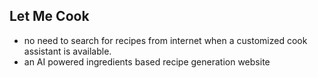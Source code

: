 ## Let Me Cook

- no need to search for recipes from internet when a customized cook assistant is available.
- an AI powered ingredients based recipe generation website
